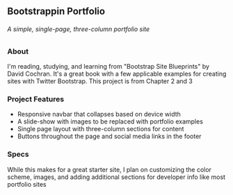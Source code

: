 ## Bootstrappin Portfolio
###### A simple, single-page, three-column portfolio site 

### About
I'm reading, studying, and learning from "Bootstrap Site Blueprints" by David Cochran. It's a great book with a few applicable examples for creating sites with Twitter Bootstrap. This project is from Chapter 2 and 3

### Project Features
+ Responsive navbar that collapses based on device width
+ A slide-show with images to be replaced with portfolio examples
+ Single page layout with three-column sections for content
+ Buttons throughout the page and social media links in the footer

### Specs
While this makes for a great starter site, I plan on customizing the color scheme, images, and adding additional sections for developer info like most portfolio sites


